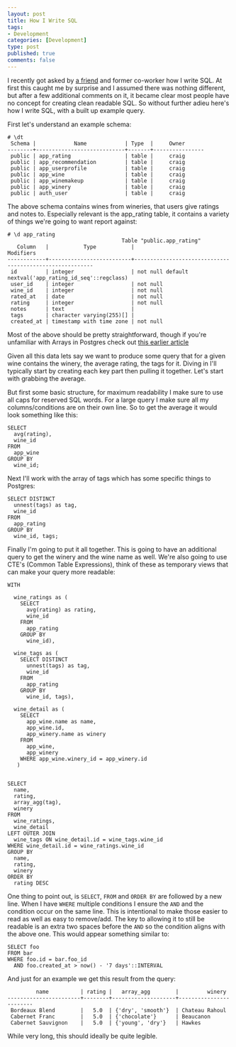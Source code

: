 ```yaml
--- 
layout: post
title: How I Write SQL
tags: 
- Development
categories: [Development]
type: post
published: true
comments: false
---
```


I recently got asked by [a friend](http://rzrsharp.net/) and former co-worker how I write SQL. At first this caught me by surprise and I assumed there was nothing different, but after a few additional comments on it, it became clear most people have no concept for creating clean readable SQL. So without further adieu here's how I write SQL, with a built up example query. 

<!--more-->

First let's understand an example schema:

    # \dt
     Schema |            Name            | Type  |     Owner      
	--------+----------------------------+-------+----------------
	 public | app_rating                 | table |     craig
	 public | app_recommendation         | table |     craig
	 public | app_userprofile            | table |     craig
	 public | app_wine                   | table |     craig
	 public | app_winemakeup             | table |     craig
	 public | app_winery                 | table |     craig
	 public | auth_user                  | table |     craig

The above schema contains wines from wineries, that users give ratings and notes to. Especially relevant is the app_rating table, it contains a variety of things we're going to want report against:

    # \d app_rating
	                                    Table "public.app_rating"
	   Column   |           Type           |                        Modifiers                        
	------------+--------------------------+---------------------------------------------------------
	 id         | integer                  | not null default nextval('app_rating_id_seq'::regclass)
	 user_id    | integer                  | not null
	 wine_id    | integer                  | not null
	 rated_at   | date                     | not null
	 rating     | integer                  | not null
	 notes      | text                     | 
	 tags       | character varying(255)[] | 
	 created_at | timestamp with time zone | not null
	
Most of the above should be pretty straightforward, though if you're unfamiliar with Arrays in Postgres check out [this earlier article](/2012/08/20/arrays-in-postgres/)

Given all this data lets say we want to produce some query that for a given wine contains  the winery, the average rating, the tags for it. Diving in I'll typically start by creating each key part then pulling it together. Let's start with grabbing the average. 

But first some basic structure, for maximum readability I make sure to use all caps for reserved SQL words. For a large query I make sure all my columns/conditions are on their own line. So to get the average it would look something like this:

    SELECT 
      avg(rating),
      wine_id
    FROM 
      app_wine
    GROUP BY
      wine_id;

Next I'll work with the array of tags which has some specific things to Postgres:

    SELECT DISTINCT
      unnest(tags) as tag,
      wine_id
    FROM 
      app_rating
    GROUP BY 
      wine_id, tags;

Finally I'm going to put it all together. This is going to have an additional query to get the winery and the wine name as well. We're also going to use CTE's (Common Table Expressions), think of these as temporary views that can make your query more readable:

    WITH 

      wine_ratings as (
        SELECT 
          avg(rating) as rating,
          wine_id
        FROM 
          app_rating
        GROUP BY
          wine_id),

      wine_tags as (
	    SELECT DISTINCT
          unnest(tags) as tag,
          wine_id
        FROM 
          app_rating
        GROUP BY 
          wine_id, tags),

      wine_detail as (
	    SELECT
          app_wine.name as name,
          app_wine.id,
          app_winery.name as winery
        FROM
          app_wine,
          app_winery
        WHERE app_wine.winery_id = app_winery.id
       )  
   

    SELECT 
      name,
      rating,
      array_agg(tag),
      winery
    FROM
      wine_ratings,
      wine_detail
    LEFT OUTER JOIN 
      wine_tags ON wine_detail.id = wine_tags.wine_id
    WHERE wine_detail.id = wine_ratings.wine_id
    GROUP BY 
      name,
      rating,
      winery
    ORDER BY
      rating DESC

One thing to point out, is `SELECT`, `FROM` and `ORDER BY` are followed by a new line. When I have `WHERE` multiple conditions I ensure the `AND` and the condition occur on the same line. This is intentional to make those easier to read as well as easy to remove/add. The key to allowing it to still be readable is an extra two spaces before the `AND` so the condition aligns with the above one. This would appear something similar to:

    SELECT foo
    FROM bar
    WHERE foo.id = bar.foo_id
      AND foo.created_at > now() - '7 days'::INTERVAL

And just for an example we get this result from the query:

             name          | rating |   array_agg        |         winery         
	-----------------------+--------+--------------------+------------------------
	 Bordeaux Blend        |   5.0  | {'dry', 'smooth'}  | Chateau Rahoul
	 Cabernet Franc        |   5.0  | {'chocolate'}      | Beaucanon
	 Cabernet Sauvignon    |   5.0  | {'young', 'dry'}   | Hawkes

While very long, this should ideally be quite legible. 

<!-- Perfect Audience - why postgres - DO NOT MODIFY -->
<img src="http://ads.perfectaudience.com/seg?add=691030&t=2" width="1" height="1" border="0" />
<!-- End of Audience Pixel -->

